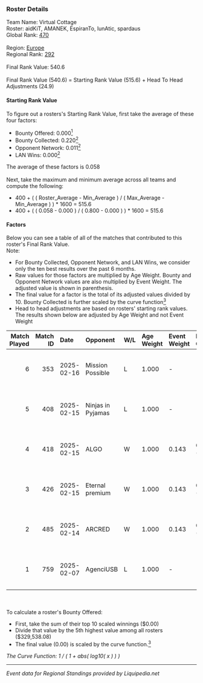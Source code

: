 ### Roster Details<br />
Team Name: Virtual Cottage<br />
Roster: aidKiT, AMANEK, EspiranTo, lunAtic, spardaus<br />
Global Rank: [470](../standings_global.md)<br />
<br />
Region: [Europe]( ../standings_europe.md)<br />
Regional Rank: [292]( ../standings_europe.md)<br />
<br />
Final Rank Value:  540.6<br />
<br />
Final Rank Value (540.6) = Starting Rank Value (515.6) + Head To Head Adjustments (24.9)<br />

#### Starting Rank Value<br />
To figure out a rosters's Starting Rank Value, first take the average of these four factors:<br />
- Bounty Offered: 0.000[<sup>1</sup>](#table2)
- Bounty Collected: 0.220[<sup>2</sup>](#table1)
- Opponent Network: 0.011[<sup>2</sup>](#table1)
- LAN Wins: 0.000[<sup>2</sup>](#table1)

The average of these factors is 0.058<br />
<br />
Next, take the maximum and minimum average across all teams and compute the following:<br />
- 400 + ( ( Roster_Average - Min_Average ) / ( Max_Average - Min_Average ) ) * 1600 = 515.6
- 400 + ( ( 0.058 - 0.000 ) / ( 0.800 - 0.000 ) ) * 1600 = 515.6


#### Factors<br />
Below you can see a table of all of the matches that contributed to this roster's Final Rank Value.<br />
Note:<br />

- For Bounty Collected, Opponent Network, and LAN Wins, we consider only the ten best results over the past 6 months.
- Raw values for those factors are multiplied by Age Weight. Bounty and Opponent Network values are also multiplied by Event Weight. The adjusted value is shown in parenthesis.
- The final value for a factor is the total of its adjusted values divided by 10. Bounty Collected is further scaled by the curve function[<sup>3</sup>](#curveFunction)
- Head to head adjustments are based on rosters' starting rank values. The results shown below are adjusted by Age Weight and not Event Weight
<span id="table1"></span><br />


| Match Played | Match ID | Date       | Opponent          | W/L | Age Weight | Event Weight | Bounty Collected | Opponent Network | LAN Wins  | H2H Adj. | Roster                                       |
| -: | -: | :- | :- | :- | :- | :- | :- | :- | :- | -: | :- |
|            6 |      353 | 2025-02-16 | Mission Possible  | L   | 1.000      | -            | -                | -                | -         |   -13.88 | aidKiT, AMANEK, EspiranTo, lunAtic, spardaus |
|            5 |      408 | 2025-02-15 | Ninjas in Pyjamas | L   | 1.000      | -            | -                | -                | -         |    -8.82 | aidKiT, AMANEK, EspiranTo, lunAtic, spardaus |
|            4 |      418 | 2025-02-15 | ALGO              | W   | 1.000      | 0.143        | 0.000 (0.000)    | 0.094 (0.013)    | 0 (0.000) |    14.91 | aidKiT, AMANEK, EspiranTo, lunAtic, spardaus |
|            3 |      426 | 2025-02-15 | Eternal premium   | W   | 1.000      | 0.143        | 0.002 (0.000)    | 0.215 (0.031)    | 0 (0.000) |    22.53 | aidKiT, AMANEK, EspiranTo, lunAtic, spardaus |
|            2 |      485 | 2025-02-14 | ARCRED            | W   | 1.000      | 0.143        | 0.018 (0.003)    | 0.480 (0.069)    | 0 (0.000) |    26.07 | aidKiT, AMANEK, EspiranTo, lunAtic, spardaus |
|            1 |      759 | 2025-02-07 | AgenciUSB         | L   | 1.000      | -            | -                | -                | -         |   -15.87 | aidKiT, AMANEK, EspiranTo, lunAtic, spardaus |

<br />
<span id="table2"></span><br />
To calculate a roster's Bounty Offered:<br />

- First, take the sum of their top 10 scaled winnings ($0.00)
- Divide that value by the 5th highest value among all rosters ($329,538.08)
- The final value (0.00) is scaled by the curve function.[<sup>3</sup>](#curveFunction)

<span id="curveFunction"></span>_The Curve Function: 1 / ( 1 + abs( log10( x ) ) )_<br />

---
_Event data for Regional Standings provided by Liquipedia.net_<br />
